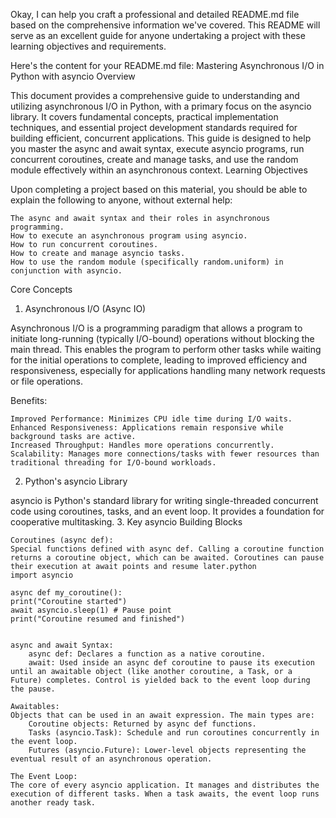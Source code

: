Okay, I can help you craft a professional and detailed README.md file based on the comprehensive information we've covered. This README will serve as an excellent guide for anyone undertaking a project with these learning objectives and requirements.

Here's the content for your README.md file:
Mastering Asynchronous I/O in Python with asyncio
Overview

This document provides a comprehensive guide to understanding and utilizing asynchronous I/O in Python, with a primary focus on the asyncio library. It covers fundamental concepts, practical implementation techniques, and essential project development standards required for building efficient, concurrent applications. This guide is designed to help you master the async and await syntax, execute asyncio programs, run concurrent coroutines, create and manage tasks, and use the random module effectively within an asynchronous context.
Learning Objectives

Upon completing a project based on this material, you should be able to explain the following to anyone, without external help:

    The async and await syntax and their roles in asynchronous programming.
    How to execute an asynchronous program using asyncio.
    How to run concurrent coroutines.
    How to create and manage asyncio tasks.
    How to use the random module (specifically random.uniform) in conjunction with asyncio.

Core Concepts
1. Asynchronous I/O (Async IO)

Asynchronous I/O is a programming paradigm that allows a program to initiate long-running (typically I/O-bound) operations without blocking the main thread. This enables the program to perform other tasks while waiting for the initial operations to complete, leading to improved efficiency and responsiveness, especially for applications handling many network requests or file operations.

Benefits:

    Improved Performance: Minimizes CPU idle time during I/O waits.
    Enhanced Responsiveness: Applications remain responsive while background tasks are active.
    Increased Throughput: Handles more operations concurrently.
    Scalability: Manages more connections/tasks with fewer resources than traditional threading for I/O-bound workloads.

2. Python's asyncio Library

asyncio is Python's standard library for writing single-threaded concurrent code using coroutines, tasks, and an event loop. It provides a foundation for cooperative multitasking.
3. Key asyncio Building Blocks

    Coroutines (async def):
    Special functions defined with async def. Calling a coroutine function returns a coroutine object, which can be awaited. Coroutines can pause their execution at await points and resume later.python
    import asyncio

    async def my_coroutine():
    print("Coroutine started")
    await asyncio.sleep(1) # Pause point
    print("Coroutine resumed and finished")


    async and await Syntax:
        async def: Declares a function as a native coroutine.
        await: Used inside an async def coroutine to pause its execution until an awaitable object (like another coroutine, a Task, or a Future) completes. Control is yielded back to the event loop during the pause.

    Awaitables:
    Objects that can be used in an await expression. The main types are:
        Coroutine objects: Returned by async def functions.
        Tasks (asyncio.Task): Schedule and run coroutines concurrently in the event loop.
        Futures (asyncio.Future): Lower-level objects representing the eventual result of an asynchronous operation.

    The Event Loop:
    The core of every asyncio application. It manages and distributes the execution of different tasks. When a task awaits, the event loop runs another ready task.